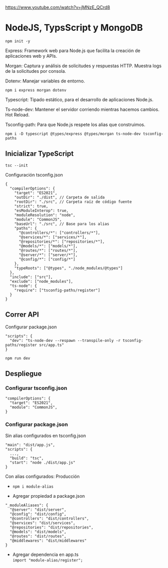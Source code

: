 https://www.youtube.com/watch?v=jMNzE_QCrd8

# NodeJS, TypsScript y MongoDB
`npm init -y`

Express: Framework web para Node.js que facilita la creación de aplicaciones web y APIs.

Morgan:  Captura y análisis de solicitudes y respuestas HTTP. Muestra logs de la solicitudes por consola.

Dotenv: Manejar variables de entorno.

`npm i express morgan dotenv`

Typescript: Tipado estático, para el desarrollo de aplicaciones Node.js.

Ts-node-dev: Mantener el servidor corriendo mientras hacemos cambios. Hot Reload.

Tsconfig-path: Para que Node.js respete los alias que construimos.

`npm i -D typescript @types/express @types/morgan ts-node-dev tsconfig-paths`

## Inicializar TypeScript
`tsc --init`

Configuración tsconfig.json
```
{
  "compilerOptions": {
    "target": "ES2021",
    "outDir": "./dist", // Carpeta de salida
    "rootDir": "./src", // Carpeta raíz de código fuente
    "strict": true,
    "esModuleInterop": true,
    "moduleResolution": "node",
    "module": "CommonJS",
    "baseUrl": "./src", // Base para los alias
    "paths": {
      "@controllers/*": ["controllers/*"],
      "@services/*": ["services/*"],
      "@repositories/*": ["repositories/*"],
      "@models/*": ["models/*"],
      "@routes/*": ["routes/*"],
      "@server/*": ["server/*"],
      "@config/*": ["config/*"]
    },
    "typeRoots": ["@types", "./node_modules/@types"]
  },
  "include": ["src"],
  "exclude": ["node_modules"],
  "ts-node": {
    "require": ["tsconfig-paths/register"]
  }
}
```

## Correr API
Configurar package.json
```
"scripts": {
  "dev": "ts-node-dev --respawn --transpile-only -r tsconfig-paths/register src/app.ts"
}
```

`npm run dev`

## Despliegue

### Configurar tsconfig.json
```
"compilerOptions": {
  "target": "ES2021",
  "module": "CommonJS",
}
```

### Configurar package.json
Sin alias configurados en tsconfig.json
```
"main": "dist/app.js",
"scripts": {
  ...,
  "build": "tsc",
  "start": "node ./dist/app.js"
}
```

Con alias configurados: Producción
- `npm i module-alias`

- Agregar propiedad a package.json
```
"_moduleAliases": {
  "@server": "dist/server",
  "@config": "dist/config",
  "@controllers": "dist/controllers",
  "@services": "dist/services",
  "@repositories": "dist/repositories",
  "@models": "dist/models",
  "@routes": "dist/routes",
  "@middlewares": "dist/middlewares"
}
```

- Agregar dependencia en app.ts  
`import "module-alias/register";`



